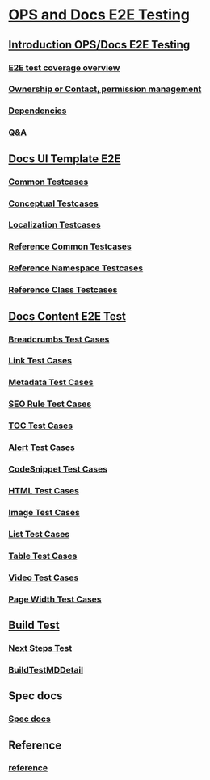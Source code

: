 # [OPS and Docs E2E Testing](index.md)
## [Introduction OPS/Docs E2E Testing](introduction-ops-docs-e2e-testing.md)
### [E2E test coverage overview](e2e-test-coverage-overview.md)
### [Ownership or Contact, permission management](connect.md)
### [Dependencies](dependencies.md)
### [Q&A](faq.md)
## [Docs UI Template E2E](docs-ui-template-e2e/Index.md)
### [Common Testcases](docs-ui-template-e2e/Common.md)
### [Conceptual Testcases](docs-ui-template-e2e/Conceptual.md)
### [Localization Testcases](docs-ui-template-e2e/Localization.md)
### [Reference Common Testcases](docs-ui-template-e2e/Reference-Common.md)
### [Reference Namespace Testcases](docs-ui-template-e2e/Reference-Namespace.md)
### [Reference Class Testcases](docs-ui-template-e2e/Reference-Class.md)
## [Docs Content E2E Test](docs-content-e2e/Index.md)
### [Breadcrumbs Test Cases](docs-content-e2e/Breadcrumb-Case.md)
### [Link Test Cases](docs-content-e2e/Link-Case.md)
### [Metadata Test Cases](docs-content-e2e/Metadata-Case.md)
### [SEO Rule Test Cases](docs-content-e2e/SEO-Rule.md)
### [TOC Test Cases](docs-content-e2e/TOC-Case.md)
### [Alert Test Cases](docs-content-e2e/Alert-Case.md)
### [CodeSnippet Test Cases](docs-content-e2e/Code-Snippet-Case.md)
### [HTML Test Cases](docs-content-e2e/HTML-Case.md)
### [Image Test Cases](docs-content-e2e/Image-Case.md)
### [List Test Cases](docs-content-e2e/List-Case.md)
### [Table Test Cases](docs-content-e2e/Table-Case.md)
### [Video Test Cases](docs-content-e2e/Video-Case.md)
### [Page Width Test Cases](docs-content-e2e/Page-Width-Case.md)
## [Build Test](docs-content-e2e/BuildTest.md)
### [Next Steps Test](docs-content-e2e/Next-Steps-Test.md)
### [BuildTestMDDetail](docs-content-e2e/BuildTestMDDetail.md)
## Spec docs
### [Spec docs](specdocs/NewRepo.md)
## Reference
### [reference](reference.md)